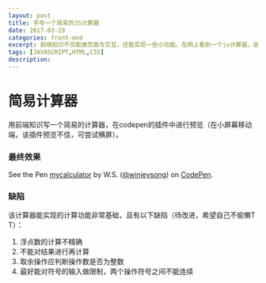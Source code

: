 ```yaml
---
layout: post
title: 手写一个简易的JS计算器
date: 2017-03-29
categories: front-end
excerpt: 前端知识不仅能做页面与交互，还能实现一些小功能。在网上看到一个js计算器，就想自己也写一个简易的计算器——能处理简单的四则混合运算和带括号的运算。
tags: [JAVASCRIPT,HTML,CSS]
description: 
---
```

# 简易计算器
用前端知识写一个简易的计算器，在codepen的插件中进行预览（在小屏幕移动端，该插件预览不佳，可尝试横屏）。
### 最终效果
<p data-height="902" data-theme-id="light" data-slug-hash="XMxbGO" data-default-tab="result" data-user="winjeysong" data-embed-version="2" data-pen-title="mycalculator" class="codepen">See the Pen <a href="http://codepen.io/winjeysong/pen/XMxbGO/">mycalculator</a> by W.S. (<a href="http://codepen.io/winjeysong">@winjeysong</a>) on <a href="http://codepen.io">CodePen</a>.</p>
<script async src="https://production-assets.codepen.io/assets/embed/ei.js"></script>

### 缺陷
该计算器能实现的计算功能非常基础，且有以下缺陷（待改进，希望自己不偷懒T T）：
1. 浮点数的计算不精确
2. 不能对结果进行再计算
3. 取余操作应判断操作数是否为整数
4. 最好能对符号的输入做限制，两个操作符号之间不能连续